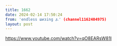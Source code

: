 ```yaml
---
title: 1662
date: 2024-02-14 17:50:24
from: 'endless шизing ⍼' (channel1162404975)
layout: post
---
```


<https://www.youtube.com/watch?v=qO8EARsW81I>
